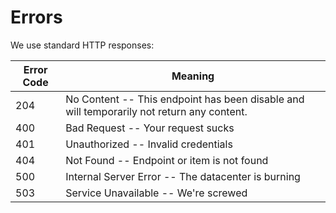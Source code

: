 # Errors

We use standard HTTP responses:


Error Code | Meaning
---------- | -------
204 | No Content -- This endpoint has been disable and will temporarily not return any content.
400 | Bad Request -- Your request sucks
401 | Unauthorized -- Invalid credentials
404 | Not Found -- Endpoint or item is not found
500 | Internal Server Error -- The datacenter is burning
503 | Service Unavailable -- We're screwed
